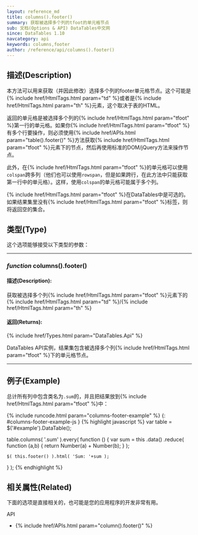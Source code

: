 ```yaml
---
layout: reference_md
title: columns().footer()
summary: 获取被选择多个列的tfoot的单元格节点
sub: 文档(Options & API) DataTables中文网
since: DataTables 1.10
navcategory: api
keywords: columns,footer
author: /reference/api/columns().footer()
---
```


## 描述(Description)
本方法可以用来获取（并因此修改）选择多个列的footer单元格节点。这个可能是{% include href/HtmlTags.html param="td" %}或者是{% include href/HtmlTags.html param="th" %}元素，这个取决于表的HTML。

返回的单元格是被选择多个列的{% include href/HtmlTags.html param="tfoot" %}第一行的单元格。如果你{% include href/HtmlTags.html param="tfoot" %}有多个行要操作，则必须使用{% include href/APIs.html param="table().footer()" %}方法获取{% include href/HtmlTags.html param="tfoot" %}元素下的节点，然后再使用标准的DOM/jQuery方法来操作节点。

此外，在{% include href/HtmlTags.html param="tfoot" %}的单元格可以使用`colspan`跨多列（他们也可以使用`rowspan`，但是如果跨行，在此方法中只能获取第一行中的单元格）。这样，使用`colspan`的单元格可能属于多个列。

{% include href/HtmlTags.html param="tfoot" %}在DataTables中是可选的。如果结果集里没有{% include href/HtmlTags.html param="tfoot" %}标签，则将返回空的集合。

## 类型(Type)
这个选项能够接受以下类型的参数：

---
    
### _function_ **columns().footer()**   

#### 描述(Description):
获取被选择多个列{% include href/HtmlTags.html param="tfoot" %}元素下的{% include href/HtmlTags.html param="td" %}/{% include href/HtmlTags.html param="th" %}

#### 返回(Returns):
{% include href/Types.html param="DataTables.Api" %}

DataTables API实例，结果集包含被选择多个列{% include href/HtmlTags.html param="tfoot" %}下的单元格节点。

--- 
    
## 例子(Example)

总计所有列中包含类名为`.sum`的，并且把结果放到{% include href/HtmlTags.html param="tfoot" %}中：

{% include runcode.html param="columns-footer-example" %}
{: #columns-footer-example-js }
{% highlight javascript %}
var table = $('#example').DataTable();
 
table.columns( '.sum' ).every( function () {
    var sum = this
        .data()
        .reduce( function (a,b) {
            return Number(a) + Number(b);
        } );
 
    $( this.footer() ).html( 'Sum: '+sum );
} );
{% endhighlight %}



## 相关属性(Related)
下面的选项是直接相关的，也可能是您的应用程序的开发非常有用。

API

- {% include href/APIs.html param="column().footer()" %}
